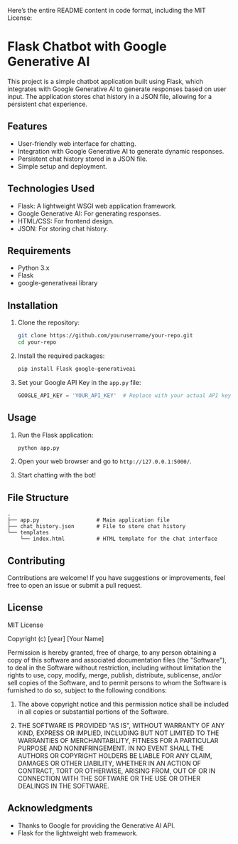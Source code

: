 Here’s the entire README content in code format, including the MIT License:

# Flask Chatbot with Google Generative AI

This project is a simple chatbot application built using Flask, which integrates with Google Generative AI to generate responses based on user input. The application stores chat history in a JSON file, allowing for a persistent chat experience.

## Features

- User-friendly web interface for chatting.
- Integration with Google Generative AI to generate dynamic responses.
- Persistent chat history stored in a JSON file.
- Simple setup and deployment.

## Technologies Used

- Flask: A lightweight WSGI web application framework.
- Google Generative AI: For generating responses.
- HTML/CSS: For frontend design.
- JSON: For storing chat history.

## Requirements

- Python 3.x
- Flask
- google-generativeai library

## Installation

1. Clone the repository:

   ```bash
   git clone https://github.com/yourusername/your-repo.git
   cd your-repo
   ```

2. Install the required packages:

   ```bash
   pip install Flask google-generativeai
   ```

3. Set your Google API Key in the `app.py` file:

   ```python
   GOOGLE_API_KEY = 'YOUR_API_KEY'  # Replace with your actual API key
   ```

## Usage

1. Run the Flask application:

   ```bash
   python app.py
   ```

2. Open your web browser and go to `http://127.0.0.1:5000/`.

3. Start chatting with the bot!

## File Structure

```
.
├── app.py                  # Main application file
├── chat_history.json       # File to store chat history
└── templates
    └── index.html          # HTML template for the chat interface
```

## Contributing

Contributions are welcome! If you have suggestions or improvements, feel free to open an issue or submit a pull request.

## License

MIT License

Copyright (c) [year] [Your Name]

Permission is hereby granted, free of charge, to any person obtaining a copy of this software and associated documentation files (the "Software"), to deal in the Software without restriction, including without limitation the rights to use, copy, modify, merge, publish, distribute, sublicense, and/or sell copies of the Software, and to permit persons to whom the Software is furnished to do so, subject to the following conditions:

1. The above copyright notice and this permission notice shall be included in all copies or substantial portions of the Software.

2. THE SOFTWARE IS PROVIDED "AS IS", WITHOUT WARRANTY OF ANY KIND, EXPRESS OR IMPLIED, INCLUDING BUT NOT LIMITED TO THE WARRANTIES OF MERCHANTABILITY, FITNESS FOR A PARTICULAR PURPOSE AND NONINFRINGEMENT. IN NO EVENT SHALL THE AUTHORS OR COPYRIGHT HOLDERS BE LIABLE FOR ANY CLAIM, DAMAGES OR OTHER LIABILITY, WHETHER IN AN ACTION OF CONTRACT, TORT OR OTHERWISE, ARISING FROM, OUT OF OR IN CONNECTION WITH THE SOFTWARE OR THE USE OR OTHER DEALINGS IN THE SOFTWARE.

## Acknowledgments

- Thanks to Google for providing the Generative AI API.
- Flask for the lightweight web framework.
```
